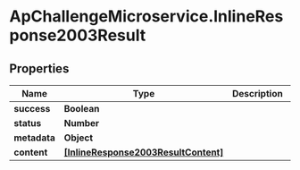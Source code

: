 # ApChallengeMicroservice.InlineResponse2003Result

## Properties
Name | Type | Description | Notes
------------ | ------------- | ------------- | -------------
**success** | **Boolean** |  | [optional] 
**status** | **Number** |  | [optional] 
**metadata** | **Object** |  | [optional] 
**content** | [**[InlineResponse2003ResultContent]**](InlineResponse2003ResultContent.md) |  | [optional] 


